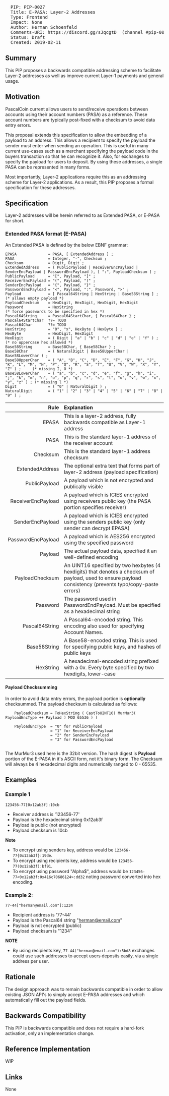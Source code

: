 <pre>
  PIP: PIP-0027
  Title: E-PASA: Layer-2 Addresses
  Type: Frontend
  Impact: None
  Author: Herman Schoenfeld <herman@sphere10.com>
  Comments-URI: https://discord.gg/sJqcgtD  (channel #pip-0027)
  Status: Draft
  Created: 2019-02-11
</pre>

## Summary

This PIP proposes a backwards compatible addressing scheme to facilitate Layer-2 addresses as well as improve current Layer-1 payments and general usage.

## Motivation

PascalCoin current allows users to send/receive operations between accounts using their account numbers (PASA) as a reference. These account numbers are typically post-fixed with a checksum to avoid data entry errors. 

This proposal extends this specification to allow the embedding of a payload to an address. This allows a recipient to specify the payload the sender must enter when sending an operation. This is useful in many current use-cases such as a merchant specifying the payload code in the buyers transaction so that he can recognize it. Also, for exchanges to specify the payload for users to deposit. By using these addresses, a single PASA can be represented in many forms. 

Most importantly, Layer-2 applications require this as an addressing scheme for Layer-2 applications. As a result, this PIP proposes a formal specification for these addresses.

## Specification

Layer-2 addresses will be herein referred to as Extended PASA, or E-PASA for short.

### Extended PASA format (E-PASA)

An Extended PASA is defined by the below EBNF grammar:

    EPASA              = PASA, [ ExtendedAddress ] ;
    PASA               = Integer, "-", Checksum ;
    Checksum           = Digit, Digit ;
    ExtendedAddress    = ( PublicPayload | ReceiverEncPayload | SenderEncPayload | PasswordEncPayload ), [ ":", PayloadChecksum ] ;
    PublicPayload      = "[", Payload, "]" ;
    ReceiverEncPayload = "(", Payload, ")" ;
    SenderEncPayload   = "{", Payload, "}" ;
    PasswordEncPayload = "<", Payload, ":", Password, ">" ;
    Payload            = [ Pascal64String | HexString | Base58String ] ;      (* allows empty payload *)
    PayloadChecksum    = HexDigit, HexDigit, HexDigit, HexDigit
    Password           = HexString                                             (* force passwords to be specified in hex *)
    Pascal64String     = Pascal64StartChar, { Pascal64Char } ;
    Pascal64StartChar  ??= TODO
    Pascal64Char       ??= TODO
    HexString          = "0", "x", HexByte { HexByte } ;
    HexByte            = HexDigit, HexDigit
    HexDigit           = ( Digit | "a" | "b" | "c" | "d" | "e" | "f" ) ;       (* no uppercase hex allowed *)
    Base58String       = Base58Char, { Base58Char } ;
    Base58Char         = ( NaturalDigit | Base58UpperChar | Base58LowerChar ) ; 
    Base58UpperChar    = ( "A", "B", "C", "D", "E", "F", "G", "H", "J", "K", "L", "M", "N", "P", "Q", "R", "S", "T", "U", "V", "W", "X", "Y", "Z" ) ;     (* missing I, O *)
    Base58LowerChar    = ( "a", "b", "c", "d", "e", "f", "g", "h", "i", "j", "k", "m", "n", "o", "p", "q", "r", "s", "t", "u", "v", "w", "x", "y", "z" ) ; (* missing l *)
    Digit              = ( "0" | NaturalDigit ) ;
    NaturalDigit       = ( "1" | "2" | "3" | "4" | "5" | "6" | "7" | "8" | "9" ) ;


| Rule               | Explanation                                                                                                   |
| -----------------: | :------------------------------------------------------------------------------------------------------------ |
| EPASA              | This is a layer-2 address, fully backwards compatible as Layer-1 address                                      |
| PASA               | This is the standard layer-1 address of the receiver account                                                  |
| Checksum           | This is the standard layer-1 address checksum                                                                 |
| ExtendedAddress    | The optional extra text that forms part of layer-2 address (payload specification)                            |
| PublicPayload      | A payload which is not encrypted and publically visible                                                       |
| ReceiverEncPayload | A payload which is ICIES encrypted using receivers public key (the PASA portion specifies receiver)           |
| SenderEncPayload   | A payload which is ICIES encrypted using the senders public key (only sender can decrypt EPASA)               |
| PasswordEncPayload | A payload which is AES256 encrypted using the specified password                                              |
| Payload            | The actual payload data, specified it an well-defined encoding                                                |
| PayloadChecksum    | An UINT16 specified by two hexbytes (4 hexdigits) that denotes a checksum of payload, used to ensure payload consistency (prevents typo/copy-paste errors)  |
| Password           | The password used in PasswordEndPayload. Must be specified as a hexadecimal string                            |
| Pascal64String     | A Pascal64-encoded string. This encoding also used for specifying Account Names.                              |
| Base58String       | A Base58-encoded string. This is used for specifying public keys, and hashes of public keys                   |
| HexString          | A hexadecimal-encoded string prefixed with a 0x. Every byte specified by two hexdigits, lower-case            |

#### Payload Checksumming

In order to avoid data entry errors, the payload portion is **optionally** checksummed. The payload checksum is calculated as follows:

```
    PayloadChecksum = ToHexString ( CastToUINT16( MurMur3( PayloadEncType ++ Payload ) MOD 65536 ) )

    PayloadEncType  = "0" for PublicPayload
                    = "1" for ReceiverEncPayload
                    = "2" for SenderEncPayload
                    = "3" for PasswordEncPayload
       
```

The MurMur3 used here is the 32bit version. The hash digest is **Payload** portion of the E-PASA in it's ASCII form, not it's binary form. The Checksum will always be 4 hexadecimal digits and numerically ranged to 0 - 65535.

## Examples

### Example 1 

```
123456-77[0x12ab3f]:10cb 
```

- Receiver address is '123456-77'
- Payload is the hexadecimal string 0x12ab3f
- Payload is public (not encrypted)
- Payload checksum is 10cb

**Note**
 - To encrypt using senders key, address would be ```123456-77{0x12ab3f}:19de```.
 - To encrypt using recipients key, address would be ```123456-77(0x12ab3f):bf91```.
 - To encrypt using password "Alpha$", address would be ```123456-77<0x12ab3f:0x416c70686124>:dd32``` noting password converted into hex encoding.

 

### Example 2: 

```
77-44["herman@email.com"]:1234 
```

- Recipient address is '77-44'
- Payload is the Pascal64 string "herman@email.com"
- Payload is not encrypted (public)
- Payload checksum is "1234"

**NOTE**
- By using recipients key, ```77-44("herman@email.com"):5bd8``` exchanges could use such addresses to accept users deposits easily, via a single address per user.

## Rationale

The design approach was to remain backwards compatible in order to allow existing JSON API's to simply accept E-PASA addresses and which automatically fill out the payload fields.

## Backwards Compatibility

This PIP is backwards compatible and does not require a hard-fork activation, only an implementation change.

## Reference Implementation

WIP

## Links

None
